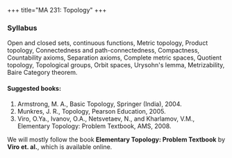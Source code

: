 +++
title="MA 231: Topology"
+++

### Syllabus

Open and closed sets,  continuous functions, Metric topology, Product topology, Connectedness and path-connectedness, Compactness, Countability axioms, Separation axioms, Complete metric spaces, Quotient topology, Topological groups, Orbit spaces, Urysohn's lemma, Metrizability, Baire Category theorem.

#### Suggested books: 

1. Armstrong, M. A., Basic Topology, Springer (India), 2004.
2. Munkres, J. R., Topology, Pearson Education, 2005.
3. Viro, O.Ya., Ivanov, O.A., Netsvetaev, N., and Kharlamov, V.M., Elementary Topology: Problem Textbook, AMS, 2008.

We will mostly follow the book __Elementary Topology: Problem Textbook__ by __Viro et. al.__, which is available online.